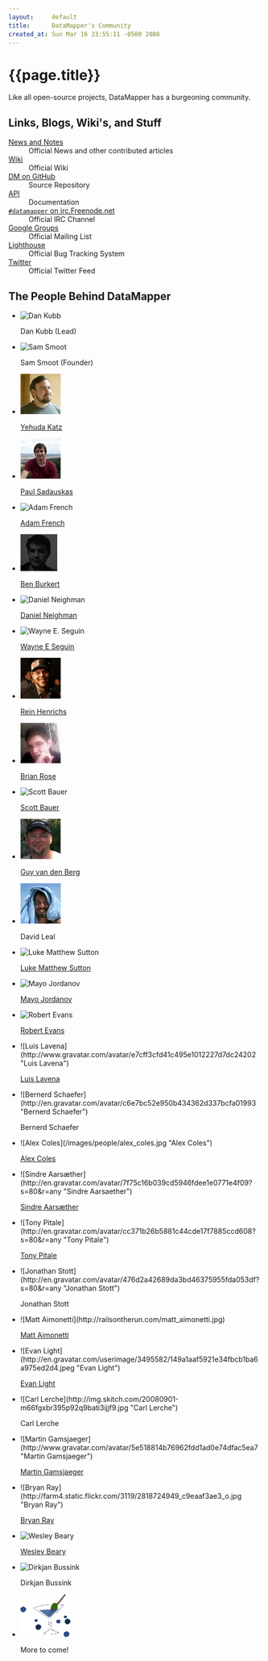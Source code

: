 ```yaml
---
layout:     default
title:      DataMapper's Community
created_at: Sun Mar 16 23:55:11 -0500 2008
---
```


{{page.title}}
==============

Like all open-source projects, DataMapper has a burgeoning community.

Links, Blogs, Wiki's, and Stuff
-------------------------------

<dl>
  <dt><a href="/news.html">News and Notes</a></dt>
  <dd>Official News and other contributed articles</dd>

  <dt><a href="http://wiki.github.com/datamapper/dm-core">Wiki</a></dt>
  <dd>Official Wiki</dd>

  <dt><a href="http://github.com/datamapper/">DM on GitHub</a></dt>
  <dd>Source Repository</dd>

  <dt><a href="http://rdoc.info/projects/datamapper/dm-core">API</a></dt>
  <dd>Documentation</dd>

  <dt><a href="irc://irc.freenode.net/#datamapper"><code>#datamapper</code> on irc.Freenode.net</a></dt>
  <dd>Official IRC Channel</dd>

  <dt><a href="http://groups.google.com/group/datamapper">Google Groups</a></dt>
  <dd>Official Mailing List</dd>

  <dt><a href="http://datamapper.lighthouseapp.com/projects/20609-datamapper/">Lighthouse</a></dt>
  <dd>Official Bug Tracking System</dd>

  <dt><a href="http://www.twitter.com/datamapper">Twitter</a></dt>
  <dd>Official Twitter Feed</dd>
</dl>

The People Behind DataMapper
----------------------------

<ul id="yearbook">
  <li>
    <img src="http://www.gravatar.com/avatar/ea627ef000ec92c6cdd5a4c14075e740" title="Dan Kubb" alt="Dan Kubb" />
    <p>Dan Kubb (Lead)</p>
  </li>
  <li>
    <img src="http://www.gravatar.com/avatar/41c597a48c80e37ba68d1adc7095ea0e?s=80" title="Sam Smoot" alt="Sam Smoot" />
    <p>Sam Smoot (Founder)</p>
  </li>
  <li>
    <img src="/images/people/yehuda.jpg" title="Yehuda Katz" alt="Yehuda Katz" />
    <p><a href="http://www.yehudakatz.com/">Yehuda Katz</a></p>
  </li>
  <li>
    <img src="/images/people/rando.jpg" title="Paul Sadauskas" alt="Paul Sadauskas" />
    <p><a href="http://www.theamazingrando.com/">Paul Sadauskas</a></p>
  </li>
  <li>
    <img src="http://en.gravatar.com/avatar/089d4a0c54ac9eee0950444826ed20f0?s=80&r=any" title="Adam French" alt="Adam French" />
    <p><a href="http://adam.speaksoutofturn.com/">Adam French</a></p>
  </li>
  <li>
    <img src="/images/people/ben_burket.png" title="Ben Burket" alt="Ben Burkert" />
    <p><a href="http://benburkert.com/">Ben Burkert</a></p>
  </li>
  <li>
    <img src="http://www.gravatar.com/avatar.php?gravatar_id=9d1f5d2d9de70bd9a934f557dc95a406" title="Daniel Neighman" alt="Daniel Neighman" />
    <p><a href="http://hassox.blogspot.com/">Daniel Neighman</a></p>
  </li>
  <li>
    <img src="http://en.gravatar.com/avatar/b9b5ff40232c1dfd61238c2a90467f84?s=80&r=any" title="Wayne E. Seguin" alt="Wayne E. Seguin"/>
    <p><a href="http://wayneseguin.us/">Wayne E Seguin</a></p>
  </li>
  <li>
    <img src="/images/people/reinh.jpg" title="Rein Henrichs" alt="Rein Henrichs"/>
    <p><a href="http://reinh.com/">Rein Henrichs</a></p>
  </li>
  <li>
    <img src="/images/people/heimidal.jpg" title="Brian Rose" alt="Brian Rose"/>
    <p><a href="http://heimidal.net/">Brian Rose</a></p>
  </li>
  <li>
    <img src="http://en.gravatar.com/avatar/ee5c1f36549c4ddca2189f9c4cf36f2c?s=80" title="Scott Bauer" alt="Scott Bauer" />
    <p><a href="http://railsaddict.com/">Scott Bauer</a></p>
  </li>
  <li>
    <img src="/images/people/guy_v.png" title="Guy van den Berg" alt="Guy van den Berg"/>
    <p><a href="http://www.guyvdb.info">Guy van den Berg</a></p>
  </li>
  <li>
    <img src="/images/people/ior3k.jpg" title="David Leal" alt="David Leal"/>
    <p>David Leal</p>
  </li>
  <li>
    <img src="https://secure.gravatar.com/avatar/37872f2e08a213f07e49cf5eabfedc61?s=80" title="Luke Matthew Sutton" />
    <p><a href="http://www.mr-eel.com/">Luke Matthew Sutton</a></p>
  </li>
  <li>
    <img src="http://en.gravatar.com/avatar/8e3cc061dec070b2f4d1c78c13ade6ec?s=80&r=any" title="Mayo Jordanov" />
    <p><a href="http://oyam.ca/">Mayo Jordanov</a></p>
  </li>
  <li>
    <img src="http://en.gravatar.com/avatar/949106533af33ece50adda643c34bc08?s=80" title="Robert Evans" />
    <p><a href="http://robertrevans.com/">Robert Evans</a></p>
  </li>
  <li markdown="true">
    ![Luis Lavena](http://www.gravatar.com/avatar/e7cff3cfd41c495e1012227d7dc24202 "Luis Lavena")
    <p><a href="http://blog.mmediasys.com/">Luis Lavena</a></p>
  </li>
  <li markdown="true">
    ![Bernerd Schaefer](http://en.gravatar.com/avatar/c6e7bc52e950b434362d337bcfa01993 "Bernerd Schaefer")
    <p>Bernerd Schaefer</p>
  </li>
  <li markdown="true">
    ![Alex Coles](/images/people/alex_coles.jpg "Alex Coles")
    <p><a href="http://alexcolesportfolio.com/">Alex Coles</a></p>
  </li>
  <li markdown="true">
    ![Sindre Aarsæther](http://en.gravatar.com/avatar/7f75c16b039cd5946fdee1e0771e4f09?s=80&r=any "Sindre Aarsaether")
    <p><a href="http://blog.somebee.com/">Sindre Aarsæther</a></p>
  </li>
  <li markdown="true">
    ![Tony Pitale](http://en.gravatar.com/avatar/cc371b26b5881c44cde17f7885ccd608?s=80&r=any "Tony Pitale")
    <p><a href="http://t.pitale.com/">Tony Pitale</a></p>
  </li>
  <li markdown="true">
    ![Jonathan Stott](http://en.gravatar.com/avatar/476d2a42689da3bd46375955fda053df?s=80&r=any "Jonathan Stott")
    <p>Jonathan Stott</p>
  </li>
  <li markdown="true">
    ![Matt Aimonetti](http://railsontherun.com/matt_aimonetti.jpg)
    <p><a href="http://www.merbist.com/">Matt Aimonetti</a></p>
  </li>
  <li markdown="true">
    ![Evan Light](http://en.gravatar.com/userimage/3495582/149a1aaf5921e34fbcb1ba6a975ed2d4.jpeg "Evan Light")
    <p><a href="http://evan.tiggerpalace.com/">Evan Light</a></p>
  </li>
  <li markdown="true">
    ![Carl Lerche](http://img.skitch.com/20080901-m66fgxbr395p92q9bati3ijjf9.jpg "Carl Lerche")
    <p>Carl Lerche</p>
  </li>
  <li markdown="true">
    ![Martin Gamsjaeger](http://www.gravatar.com/avatar/5e518814b76962fdd1ad0e74dfac5ea7 "Martin Gamsjaeger")
    <p><a href="http://sick.snusnu.info/">Martin Gamsjaeger</a></p>
  </li>
  <li markdown="true">
    ![Bryan Ray](http://farm4.static.flickr.com/3119/2818724949_c9eaaf3ae3_o.jpg "Bryan Ray")
    <p><a href="http://bryanray.net/">Bryan Ray</a></p>
  </li>
  <li>
    <img src="http://en.gravatar.com/userimage/3961329/ab869cf398cb79a0310627c8f6a76e0d.jpg" title="Wesley Beary" alt="Wesley Beary" />
    <p><a href="http://monki.geemus.com/">Wesley Beary</a></p>
  </li>
  <li>
    <img src="http://s3.amazonaws.com/twitter_production/profile_images/27610142/dirkjan_icon_bigger.jpg" title="Dirkjan Bussink" alt="Dirkjan Bussink" />
    <p>Dirkjan Bussink</p>
  </li>

  <li>
    <img src="/images/martini.gif" title="you" alt="you could be here" />
    <p>More to come!</p>
  </li>
</ul>
